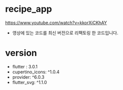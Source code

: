 # recipe_app

https://www.youtube.com/watch?v=kkorXiCKhAY
- 영상에 있는 코드를 최신 버전으로 리팩토링 한 코드입니다.

# version
- flutter : 3.0.1
- cupertino_icons: ^1.0.4
- provider: ^6.0.3
- flutter_svg: ^1.1.0
